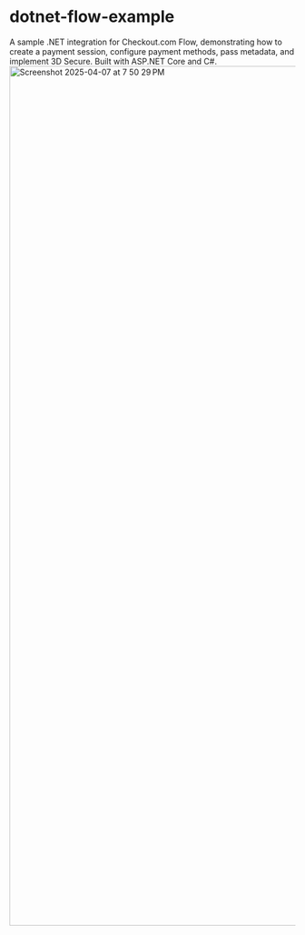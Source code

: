 # dotnet-flow-example
A sample .NET integration for Checkout.com Flow, demonstrating how to create a payment session, configure payment methods, pass metadata, and implement 3D Secure. Built with ASP.NET Core and C#.
<img width="1512" alt="Screenshot 2025-04-07 at 7 50 29 PM" src="https://github.com/user-attachments/assets/e2df369c-fd7b-4b92-9ecd-ca470611c3da" />
